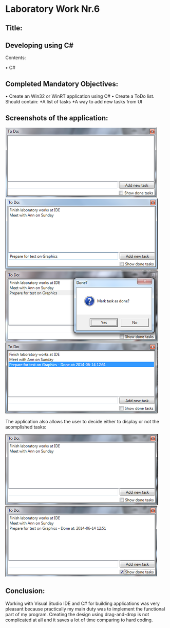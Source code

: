 Laboratory Work Nr.6
====================
Title:
------
Developing using C#
------------
Contents:

•	C#

Completed Mandatory Objectives:
--------------------
•	Create an Win32 or WinRT application using C#
•	Create a ToDo list. Should contain:
		*A list of tasks
		*A way to add new tasks from UI

Screenshots of the application:
--------------------------


![main](https://raw.githubusercontent.com/TUM-FAF/FAF-121-Gusan-Gina/master/WP/Lab6_WP/screenshots/todo1.png)
![main](https://raw.githubusercontent.com/TUM-FAF/FAF-121-Gusan-Gina/master/WP/Lab6_WP/screenshots/todo2.png)
![main](https://raw.githubusercontent.com/TUM-FAF/FAF-121-Gusan-Gina/master/WP/Lab6_WP/screenshots/todo3.png)
![main](https://raw.githubusercontent.com/TUM-FAF/FAF-121-Gusan-Gina/master/WP/Lab6_WP/screenshots/todo4.png)


The application also allows the user to decide either to display or not the acomplished tasks:

![main](https://raw.githubusercontent.com/TUM-FAF/FAF-121-Gusan-Gina/master/WP/Lab6_WP/screenshots/todo5.png)
![main](https://raw.githubusercontent.com/TUM-FAF/FAF-121-Gusan-Gina/master/WP/Lab6_WP/screenshots/todo6.png)

Conclusion:
-----------

Working with Visual Studio IDE and C# for building applications was very pleasant because practically my main duty was to implement the functional part of my program. Creating the design using drag-and-drop is not complicated at all and it saves a lot of time comparing to hard coding. 
